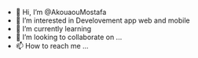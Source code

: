 - 👋 Hi, I’m @AkouaouMostafa
- 👀 I’m interested in Develovement app web and mobile
- 🌱 I’m currently learning 
- 💞️ I’m looking to collaborate on ...
- 📫 How to reach me ...

<!---
AkouaouMostafa/AkouaouMostafa is a ✨ special ✨ repository because its `README.md` (this file) appears on your GitHub profile.
You can click the Preview link to take a look at your changes.
--->
